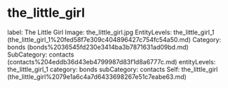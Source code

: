 # the_little_girl

label: The Little Girl
Image: the_little_girl.jpg
EntityLevels: the_little_girl_1 (the_little_girl_1%20fed58f7e309c404896427c754fc54a50.md)
Category: bonds (bonds%2036545fd230e3414ba3b7871631ad09bd.md)
SubCategory: contacts (contacts%204eddb36d43eb4799987d83f1d8a6777c.md)
entityLevels: the_little_girl_1
category: bonds
subCategory: contacts
Self: the_little_girl (the_little_girl%2079e1a6c4a7d6433698267e51c7eabe63.md)

[](Untitled%20ce288f0b4e824863997a63794238a165.md)